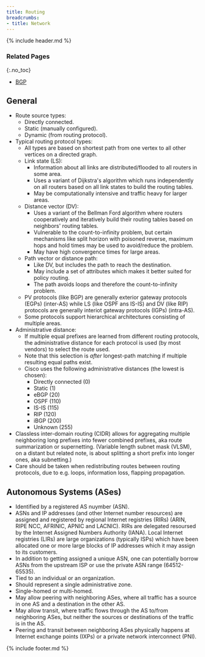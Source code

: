 ```yaml
---
title: Routing
breadcrumbs:
- title: Network
---
```

{% include header.md %}

### Related Pages
{:.no_toc}

- [BGP](../bgp/)

## General

- Route source types:
    - Directly connected.
    - Static (manually configured).
    - Dynamic (from routing protocol).
- Typical routing protocol types:
    - All types are based on shortest path from one vertex to all other vertices on a directed graph.
    - Link state (LS):
        - Information about all links are distributed/flooded to all routers in some area.
        - Uses a variant of Dijkstra's algorithm which runs independently on all routers based on all link states to build the routing tables.
        - May be computationally intensive and traffic heavy for larger areas.
    - Distance vector (DV):
        - Uses a variant of the Bellman Ford algorithm where routers cooperatively and iteratively build their routing tables based on neighbors' routing tables.
        - Vulnerable to the count-to-infinity problem, but certain mechanisms like split horizon with poisoned reverse, maximum hops and hold times may be used to avoid/reduce the problem.
        - May have high convergence times for large areas.
    - Path vector or distance path:
        - Like DV, but includes the path to reach the destination.
        - May include a set of attributes which makes it better suited for policy routing.
        - The path avoids loops and therefore the count-to-infinity problem.
    - PV protocols (like BGP) are generally exterior gateway protocols (EGPs) (inter-AS) while LS (like OSPF ans IS-IS) and DV (like RIP) protocols are generally interiot gateway protocols (IGPs) (intra-AS).
    - Some protocols support hierarchical architectures consisting of multiple areas.
- Administrative distance:
    - If multiple equal prefixes are learned from different routing protocols, the administrative distance for each protocol is used (by most vendors) to select the route used.
    - Note that this selection is _after_ longest-path matching if multiple resulting equal paths exist.
    - Cisco uses the following administrative distances (the lowest is chosen):
        - Directly connected (0)
        - Static (1)
        - eBGP (20)
        - OSPF (110)
        - IS-IS (115)
        - RIP (120)
        - iBGP (200)
        - Unknown (255)
- Classless inter-domain routing (CIDR) allows for aggregating multiple neighboring long prefixes into fewer combined prefixes, aka route summarization or supernetting. (Variable length subnet mask (VLSM), on a distant but related note, is about splitting a short prefix into longer ones, aka subnetting.)
- Care should be taken when redistributing routes between routing protocols, due to e.g. loops, information loss, flapping propagation.

## Autonomous Systems (ASes)

- Identified by a registered AS nuymber (ASN).
- ASNs and IP addresses (and other Internet number resources) are assigned and registered by regional Internet registries (RIRs) (ARIN, RIPE NCC, AFRINIC, APNIC and LACNIC). RIRs are delegated resoursed by the Internet Assigned Numbers Authority (IANA). Local Internet registries (LIRs) are large organizations (typically ISPs) which have been allocated one or more large blocks of IP addresses which it may assign to its customers.
- In addition to getting assigned a unique ASN, one can potentially borrow ASNs from the upstream ISP or use the private ASN range (64512-65535).
- Tied to an individual or an organization.
- Should represent a single administrative zone.
- Single-homed or multi-homed.
- May allow peering with neighboring ASes, where all traffic has a source in one AS and a destination in the other AS.
- May allow transit, where traffic flows through the AS to/from neighboring ASes, but neither the sources or destinations of the traffic is in the AS.
- Peering and transit between neighboring ASes physically happens at Internet exchange points (IXPs) or a private network interconnect (PNI).

{% include footer.md %}
